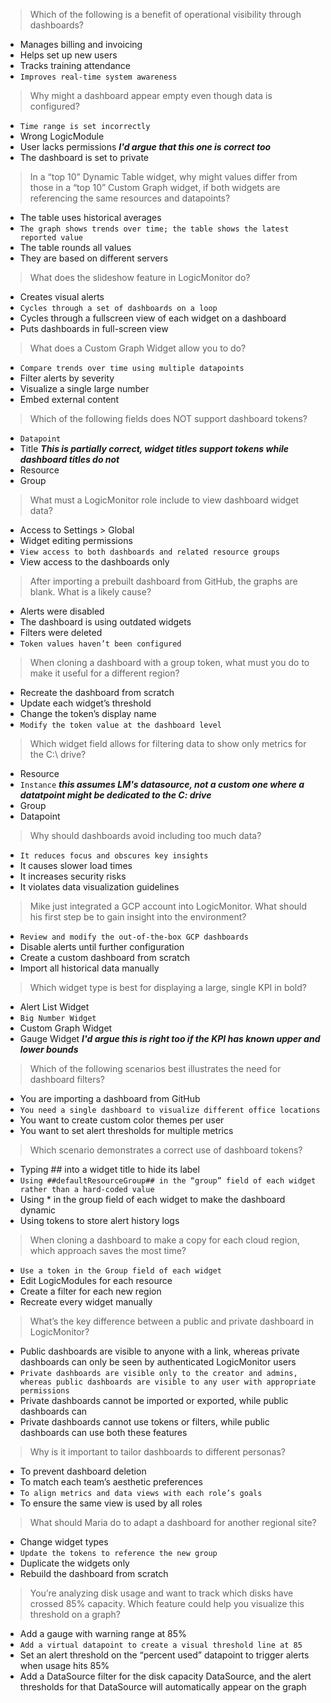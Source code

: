 > Which of the following is a benefit of operational visibility through dashboards?

* Manages billing and invoicing
* Helps set up new users
* Tracks training attendance
* `Improves real-time system awareness`

> Why might a dashboard appear empty even though data is configured?

* `Time range is set incorrectly`
* Wrong LogicModule
* User lacks permissions ***I'd argue that this one is correct too***
* The dashboard is set to private

> In a “top 10” Dynamic Table widget, why might values differ from those in a “top 10” Custom Graph widget, if both widgets are referencing the same resources and datapoints?

* The table uses historical averages
* `The graph shows trends over time; the table shows the latest reported value`
* The table rounds all values
* They are based on different servers

> What does the slideshow feature in LogicMonitor do?

* Creates visual alerts
* `Cycles through a set of dashboards on a loop`
* Cycles through a fullscreen view of each widget on a dashboard
* Puts dashboards in full-screen view

> What does a Custom Graph Widget allow you to do?

* `Compare trends over time using multiple datapoints`
* Filter alerts by severity
* Visualize a single large number
* Embed external content

> Which of the following fields does NOT support dashboard tokens?

* `Datapoint`
* Title ***This is partially correct, widget titles support tokens while dashboard titles do not***
* Resource
* Group

> What must a LogicMonitor role include to view dashboard widget data?

* Access to Settings > Global
* Widget editing permissions
* `View access to both dashboards and related resource groups`
* View access to the dashboards only

> After importing a prebuilt dashboard from GitHub, the graphs are blank. What is a likely cause?

* Alerts were disabled
* The dashboard is using outdated widgets
* Filters were deleted
* `Token values haven’t been configured`

> When cloning a dashboard with a group token, what must you do to make it useful for a different region?

* Recreate the dashboard from scratch
* Update each widget’s threshold
* Change the token’s display name
* `Modify the token value at the dashboard level`

> Which widget field allows for filtering data to show only metrics for the C:\ drive?

* Resource
* `Instance` ***this assumes LM's datasource, not a custom one where a datatpoint might be dedicated to the C: drive***
* Group
* Datapoint

> Why should dashboards avoid including too much data?

* `It reduces focus and obscures key insights`
* It causes slower load times
* It increases security risks
* It violates data visualization guidelines

> Mike just integrated a GCP account into LogicMonitor. What should his first step be to gain insight into the environment?

* `Review and modify the out-of-the-box GCP dashboards`
* Disable alerts until further configuration
* Create a custom dashboard from scratch
* Import all historical data manually

> Which widget type is best for displaying a large, single KPI in bold?

* Alert List Widget
* `Big Number Widget`
* Custom Graph Widget
* Gauge Widget ***I'd argue this is right too if the KPI has known upper and lower bounds***

> Which of the following scenarios best illustrates the need for dashboard filters?

* You are importing a dashboard from GitHub
* `You need a single dashboard to visualize different office locations`
* You want to create custom color themes per user
* You want to set alert thresholds for multiple metrics

> Which scenario demonstrates a correct use of dashboard tokens?

* Typing ## into a widget title to hide its label
* `Using ##defaultResourceGroup## in the “group” field of each widget rather than a hard-coded value`
* Using * in the group field of each widget to make the dashboard dynamic
* Using tokens to store alert history logs

> When cloning a dashboard to make a copy for each cloud region, which approach saves the most time?

* `Use a token in the Group field of each widget`
* Edit LogicModules for each resource
* Create a filter for each new region
* Recreate every widget manually

> What’s the key difference between a public and private dashboard in LogicMonitor?

* Public dashboards are visible to anyone with a link, whereas private dashboards can only be seen by authenticated LogicMonitor users
* `Private dashboards are visible only to the creator and admins, whereas public dashboards are visible to any user with appropriate permissions`
* Private dashboards cannot be imported or exported, while public dashboards can
* Private dashboards cannot use tokens or filters, while public dashboards can use both these features

> Why is it important to tailor dashboards to different personas?

* To prevent dashboard deletion
* To match each team’s aesthetic preferences
* `To align metrics and data views with each role’s goals`
* To ensure the same view is used by all roles

> What should Maria do to adapt a dashboard for another regional site?

* Change widget types
* `Update the tokens to reference the new group`
* Duplicate the widgets only
* Rebuild the dashboard from scratch

> You’re analyzing disk usage and want to track which disks have crossed 85% capacity. Which feature could help you visualize this threshold on a graph?

* Add a gauge with warning range at 85%
* `Add a virtual datapoint to create a visual threshold line at 85`
* Set an alert threshold on the “percent used” datapoint to trigger alerts when usage hits 85%
* Add a DataSource filter for the disk capacity DataSource, and the alert thresholds for that DataSource will automatically appear on the graph